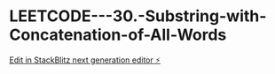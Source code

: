 # LEETCODE---30.-Substring-with-Concatenation-of-All-Words

[Edit in StackBlitz next generation editor ⚡️](https://stackblitz.com/~/github.com/sspinit88/LEETCODE---30.-Substring-with-Concatenation-of-All-Words)